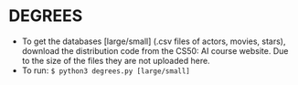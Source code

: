 # DEGREES


- To get the databases [large/small] (.csv files of actors, movies, stars), download the distribution code from the CS50: AI course website. Due to the size of the files they are not uploaded here.
- To run: ```$ python3 degrees.py [large/small]```
